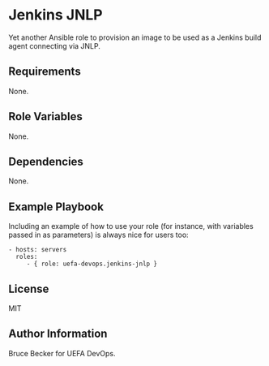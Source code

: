 # Jenkins JNLP

Yet another Ansible role to provision an image to be used as a Jenkins build agent connecting via JNLP.

## Requirements

None.

## Role Variables

None.

## Dependencies

None.

## Example Playbook

Including an example of how to use your role (for instance, with variables passed in as parameters) is always nice for users too:

    - hosts: servers
      roles:
         - { role: uefa-devops.jenkins-jnlp }

## License

MIT

## Author Information

Bruce Becker for UEFA DevOps.
